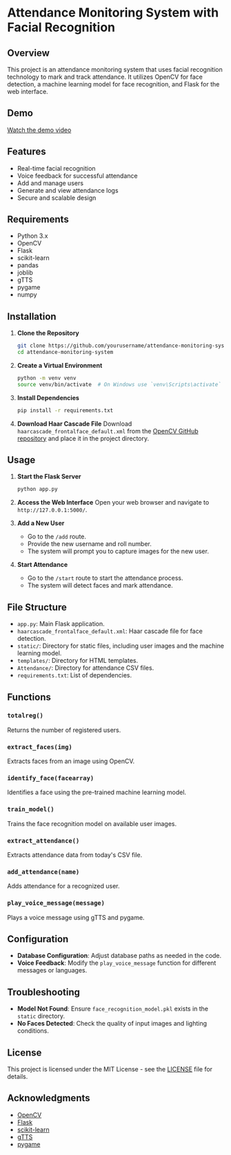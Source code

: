 

# Attendance Monitoring System with Facial Recognition

## Overview
This project is an attendance monitoring system that uses facial recognition technology to mark and track attendance. It utilizes OpenCV for face detection, a machine learning model for face recognition, and Flask for the web interface.


## Demo

[Watch the demo video](https://drive.google.com/file/d/1Gqt7hocnJyS9D3U5s7ufA17NXbxndkKI/view?usp=sharing)


## Features
- Real-time facial recognition
- Voice feedback for successful attendance
- Add and manage users
- Generate and view attendance logs
- Secure and scalable design

## Requirements
- Python 3.x
- OpenCV
- Flask
- scikit-learn
- pandas
- joblib
- gTTS
- pygame
- numpy

## Installation

1. **Clone the Repository**
   ```bash
   git clone https://github.com/yourusername/attendance-monitoring-system.git
   cd attendance-monitoring-system
   ```

2. **Create a Virtual Environment**
   ```bash
   python -m venv venv
   source venv/bin/activate  # On Windows use `venv\Scripts\activate`
   ```

3. **Install Dependencies**
   ```bash
   pip install -r requirements.txt
   ```

4. **Download Haar Cascade File**
   Download `haarcascade_frontalface_default.xml` from the [OpenCV GitHub repository](https://github.com/opencv/opencv/tree/master/data/haarcascades) and place it in the project directory.

## Usage

1. **Start the Flask Server**
   ```bash
   python app.py
   ```

2. **Access the Web Interface**
   Open your web browser and navigate to `http://127.0.0.1:5000/`.

3. **Add a New User**
   - Go to the `/add` route.
   - Provide the new username and roll number.
   - The system will prompt you to capture images for the new user.

4. **Start Attendance**
   - Go to the `/start` route to start the attendance process.
   - The system will detect faces and mark attendance.

## File Structure

- `app.py`: Main Flask application.
- `haarcascade_frontalface_default.xml`: Haar cascade file for face detection.
- `static/`: Directory for static files, including user images and the machine learning model.
- `templates/`: Directory for HTML templates.
- `Attendance/`: Directory for attendance CSV files.
- `requirements.txt`: List of dependencies.

## Functions

### `totalreg()`
Returns the number of registered users.

### `extract_faces(img)`
Extracts faces from an image using OpenCV.

### `identify_face(facearray)`
Identifies a face using the pre-trained machine learning model.

### `train_model()`
Trains the face recognition model on available user images.

### `extract_attendance()`
Extracts attendance data from today's CSV file.

### `add_attendance(name)`
Adds attendance for a recognized user.

### `play_voice_message(message)`
Plays a voice message using gTTS and pygame.

## Configuration

- **Database Configuration**: Adjust database paths as needed in the code.
- **Voice Feedback**: Modify the `play_voice_message` function for different messages or languages.

## Troubleshooting

- **Model Not Found**: Ensure `face_recognition_model.pkl` exists in the `static` directory.
- **No Faces Detected**: Check the quality of input images and lighting conditions.

## License
This project is licensed under the MIT License - see the [LICENSE](LICENSE) file for details.

## Acknowledgments
- [OpenCV](https://opencv.org/)
- [Flask](https://flask.palletsprojects.com/)
- [scikit-learn](https://scikit-learn.org/)
- [gTTS](https://pypi.org/project/gTTS/)
- [pygame](https://www.pygame.org/)

